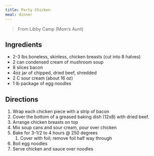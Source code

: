 ```yaml
---
title: Party Chicken
meal: dinner
---
```


> From Libby Camp (Mom’s Aunt)  

## Ingredients
* 2-3 lbs boneless, skinless, chicken breasts (cut into 8 halves)
* 2 can condensed cream of mushroom soup
* 8 slices bacon
* 4oz jar of chipped, dried beef, shredded
* 2 C sour cream (about 16 oz)
* 1 lb package of egg noodles

## Directions
1. Wrap each chicken piece with a strip of bacon
2. Cover the bottom of a greased baking dish (12x8) with dried beef.
3. Arrange chicken breasts on top
4. Mix soup cans and sour cream, pour over chicken
5. Bake for 3-1/2 to 4 hours @ 250 degrees
	1. Cover with foil; remove foil half way through
6. Boil egg noodles
7. Serve chicken and sauce over noodles
